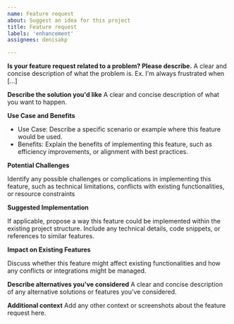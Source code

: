 ```yaml
---
name: Feature request
about: Suggest an idea for this project
title: Feature request
labels: 'enhancement'
assignees: denisakp

---
```


**Is your feature request related to a problem? Please describe.**
A clear and concise description of what the problem is. Ex. I'm always frustrated when [...]

**Describe the solution you'd like**
A clear and concise description of what you want to happen.

**Use Case and Benefits**

- Use Case: Describe a specific scenario or example where this feature would be used.
- Benefits: Explain the benefits of implementing this feature, such as efficiency improvements, or alignment with best practices.

**Potential Challenges**

Identify any possible challenges or complications in implementing this feature, such as technical limitations, conflicts with existing functionalities, or resource constraints

**Suggested Implementation**

If applicable, propose a way this feature could be implemented within the existing project structure. Include any technical details, code snippets, or references to similar features.

**Impact on Existing Features**

Discuss whether this feature might affect existing functionalities and how any conflicts or integrations might be managed.

**Describe alternatives you've considered**
A clear and concise description of any alternative solutions or features you've considered.

**Additional context**
Add any other context or screenshots about the feature request here.